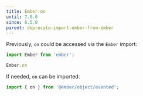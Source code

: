 ```yaml
---
title: Ember.on
until: 7.0.0
since: 6.5.0
parent: deprecate-import-ember-from-ember
---
```



Previously, `on` could be accessed via the `Ember` import:
```js
import Ember from 'ember';

Ember.on
```

If needed, `on` can be imported:
```js
import { on } from '@ember/object/evented';
```
